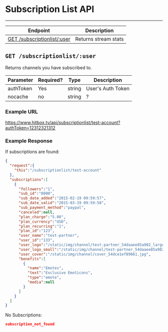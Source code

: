 # Subscription List API
***


| Endpoint | Description |
| ---- | --------------- |
| [GET /subscriptionlist/:user](/subscriptionlist.md#get-subscriptionlistuser) | Returns stream stats |

## `GET /subscriptionlist/:user`

Returns channels you have subscribed to.

| Parameter | Required? | Type | Description |
| --- | --- | --- | --- |
| authToken | Yes | string | User's Auth Token |
| nocache | no | string | ? |

### Example URL

https://www.hitbox.tv/api/subscriptionlist/test-account?authToken=12312321312

### Example Response 

If subscriptions are found:

```json
{
  "request":{
    "this":"/subscriptionlist/test-account"
  },
  "subscriptions":[
    {
      "followers":"1",
      "sub_id":"0000",
      "sub_date_added":"2015-02-19 09:59:57",
      "sub_date_valid":"2015-03-19 09:59:58",
      "sub_payment_method":"paypal",
      "canceled":null,
      "plan_charge":"5.00",
      "plan_currency":"USD",
      "plan_recurring":"1",
      "plan_id":"123",
      "user_name":"test-partner",
      "user_id":"133",
      "user_logo":"/static/img/channel/test-partner_54daaee85a902_large.jpg",
      "user_logo_small":"/static/img/channel/test-partner_54daaee85a902_small.jpg",
      "user_cover":"/static/img/channel/cover_54dce1ef89661.jpg",
      "benefits":[
        {
          "name":"Emotes",
          "text":"Exclusive Emoticons",
          "type":"emote",
          "media":null
        }
      ]
    }
  ]
}
```

No Subscriptions:

```json
subscription_not_found
```
